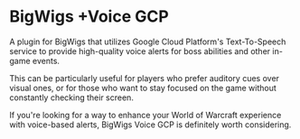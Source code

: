 # BigWigs +Voice GCP


A plugin for BigWigs that utilizes Google Cloud Platform's Text-To-Speech service to provide high-quality voice alerts for boss abilities and other in-game events.

This can be particularly useful for players who prefer auditory cues over visual ones, or for those who want to stay focused on the game without constantly checking their screen.

If you're looking for a way to enhance your World of Warcraft experience with voice-based alerts, BigWigs Voice GCP is definitely worth considering.
